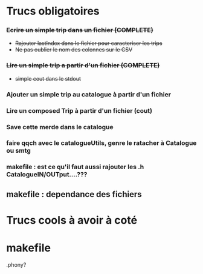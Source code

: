 # Trucs obligatoires

### <s>Ecrire un simple trip dans un fichier (COMPLETE)
- Rajouter lastIndex dans le fichier pour caracteriser les trips
- Ne pas oublier le nom des colonnes sur le CSV
  </s>

### <s>Lire un simple trip a partir d'un fichier (COMPLETE)
- simple cout dans le stdout</s>

### Ajouter un simple trip au catalogue à partir d'un fichier

### Lire un composed Trip à partir d'un fichier (cout)

### Save cette merde dans le catalogue 

### faire qqch avec le catalogueUtils, genre le ratacher à Catalogue ou smtg

### makefile : est ce qu'il faut aussi rajouter les .h CatalogueIN/OUTput....???
## makefile : dependance des fichiers

# Trucs cools à avoir à coté
# makefile
.phony?